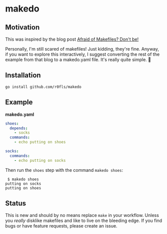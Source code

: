 # makedo

## Motivation

This was inspired by the blog post [Afraid of Makefiles? Don't be!](https://matthias-endler.de/2017/makefiles/)

Personally, I'm still scared of makefiles! Just kidding, they're fine. Anyway, if you want to explore this interactively, I suggest converting the rest of the example from that blog to a makedo.yaml file. It's really quite simple. :ghost:

## Installation

```
go install github.com/r0fls/makedo
```

## Example


**makedo.yaml**
```yaml
shoes:
  depends:
    - socks
  commands:
    - echo putting on shoes

socks:
  commands:
    - echo putting on socks
```

Then run the `shoes` step with the command `makedo shoes`:

```shell
 $ makedo shoes
putting on socks
putting on shoes
```

## Status

This is new and should by no means replace `make` in your workflow. Unless you *really* disklike makefiles and like to live on the bleeding edge. If you find bugs or have feature requests, please create an issue.
